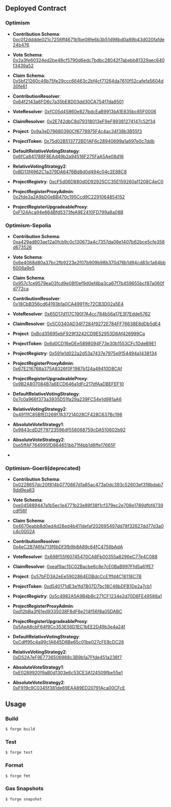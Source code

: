 
## Deployed Contract

### Optimism
* **Contribution Schema**: [0xc012dddde021c7258ff4671b1be08fe6b3b51d98bd0a89b43d020fafde24b476](https://optimism.easscan.org/schema/view/0xc012dddde021c7258ff4671b1be08fe6b3b51d98bd0a89b43d020fafde24b476)
* **Vote Schema**: [0x2a3fe60324ed2be48cf5790d6edc7bdbc28042f7abebb81329aec640f3439a52](https://optimism.easscan.org/schema/view/0x2a3fe60324ed2be48cf5790d6edc7bdbc28042f7abebb81329aec640f3439a52)
* **Claim Schema**: [0x5bf21260c46b75fe29ccc66463c2bf4cf71264da7610f52cafefa5604d30fe61](https://optimism.easscan.org/schema/view/0x5bf21260c46b75fe29ccc66463c2bf4cf71264da7610f52cafefa5604d30fe61)


* **ContributionResolver**: [0x64f2143a6FD6c7a35bE8D03dd30CA754f7da8501](https://optimistic.etherscan.io/address/0x64f2143a6FD6c7a35bE8D03dd30CA754f7da8501)
* **VoteResolver**: [0xfC05d45860e827bdcEaB9913bA1E835bc85F0006](https://optimistic.etherscan.io/address/0xfC05d45860e827bdcEaB9913bA1E835bc85F0006)
* **ClaimResolver**: [0x2E742dbC8d79318013eF9eF89381274147c52f34](https://optimistic.etherscan.io/address/0x2E742dbC8d79318013eF9eF89381274147c52f34)
* **Project**: [0x9a3eD79680390Cf6778975F4c4ac34f38b3B55f3](https://optimistic.etherscan.io/address/0x9a3eD79680390Cf6778975F4c4ac34f38b3B55f3)
* **ProjectToken**: [0x75d02B513772BD1AF6c28940699a1a697e0c7ddb](https://optimistic.etherscan.io/address/0x75d02B513772BD1AF6c28940699a1a697e0c7ddb)
* **DefaultRelativeVotingStrategy**: [0x6fCa841788F8EAd49b2a94516F275FaA5Ae08d16](https://optimistic.etherscan.io/address/0x6fCa841788F8EAd49b2a94516F275FaA5Ae08d16)
* **RelativeVotingStrategy2**: [0xBD13f4962C1a379DA6476Bd8d0d494c04c2E88C8](https://optimistic.etherscan.io/address/0xBD13f4962C1a379DA6476Bd8d0d494c04c2E88C8)
* **ProjectRegistry**: [0xcF5d06D880d0D92925CC35E159260a11208C4eC0](https://optimistic.etherscan.io/address/0xcF5d06D880d0D92925CC35E159260a11208C4eC0)
* **ProjectRegisterProxyAdmin**: [0x2fde3a2A9bD0eBB470c195Ccd9C2291064854152](https://optimistic.etherscan.io/address/0x2fde3a2A9bD0eBB470c195Ccd9C2291064854152)
* **ProjectRegisterUpgradeableProxy**: [0xF124Aca94e664Bfd5373feA9E2410FD799a8a08B](https://optimistic.etherscan.io/address/0xF124Aca94e664Bfd5373feA9E2410FD799a8a08B)

### Optimism-Sepolia
* **Contribution Schema**: [0xa429ad803ae12a0fcb9c0c130673a4c7357da08e1407b62bce5cfe358d673526](https://optimism-sepolia.easscan.org/schema/view/0xa429ad803ae12a0fcb9c0c130673a4c7357da08e1407b62bce5cfe358d673526)
* **Vote Schema**: [0x6e4068d80a37bc2fb9223e2f07b909b98b370d76b1d94cd83c1a64bb6006a9e5](https://optimism-sepolia.easscan.org/schema/view/0x6e4068d80a37bc2fb9223e2f07b909b98b370d76b1d94cd83c1a64bb6006a9e5)
* **Claim Schema**: [0x957c1ce9579ea03fcd9e08f0ef9d0ef4ba3ca67f7b459655bcf87a060fd772ca](https://optimism-sepolia.easscan.org/schema/view/0x957c1ce9579ea03fcd9e08f0ef9d0ef4ba3ca67f7b459655bcf87a060fd772ca)


* **ContributionResolver**: [0x18CbB356cd64193b1a0CA49911fc72CB3D02a5E4](https://sepolia-optimism.etherscan.io/address/0x18CbB356cd64193b1a0CA49911fc72CB3D02a5E4)
* **VoteResolver**: [0x65D17d117C190f7A4cc784b56a17E3f7Edde5762](https://sepolia-optimism.etherscan.io/address/0x65D17d117C190f7A4cc784b56a17E3f7Edde5762)
* **ClaimResolver**: [0x5C0340AD34f7284f9272E784FF76638E8dDb5dE4](https://sepolia-optimism.etherscan.io/address/0x5C0340AD34f7284f9272E784FF76638E8dDb5dE4)


* **Project**: [0xBcd35695ebF929f3242CD9E52953D6Af426999Ca](https://sepolia-optimism.etherscan.io/address/0xBcd35695ebF929f3242CD9E52953D6Af426999Ca)
* **ProjectToken**: [0x6d0CD16eDEe5898094F73e30b1553CFc1DdeB9E1](https://sepolia-optimism.etherscan.io/address/0x6d0CD16eDEe5898094F73e30b1553CFc1DdeB9E1)
* **ProjectRegistry**: [0x591e1d022a2d53a7437e7975e9154494a1438134](https://sepolia-optimism.etherscan.io/address/0x591e1d022a2d53a7437e7975e9154494a1438134)
* **ProjectRegisterProxyAdmin**: [0x67E216768a375A8326f0F1987b124a49410D8CAf](https://sepolia-optimism.etherscan.io/address/0x67E216768a375A8326f0F1987b124a49410D8CAf)
* **ProjectRegisterUpgradeableProxy**: [0x9B2A807084B7a6ECD646a1dFc217dfAaDBEFEF10](https://sepolia-optimism.etherscan.io/address/0x9B2A807084B7a6ECD646a1dFc217dfAaDBEFEF10)


* **DefaultRelativeVotingStrategy**: [0x7c0a966f373a3935D51fa29a239FC54e1d981aA6](https://sepolia-optimism.etherscan.io/address/0x7c0a966f373a3935D51fa29a239FC54e1d981aA6)
* **RelativeVotingStrategy2**: [0x4911fC85BfED269f7A37214028CF428C637Bc196](https://sepolia-optimism.etherscan.io/address/0x4911fC85BfED269f7A37214028CF428C637Bc196)
* **AbsoluteVoteStrategy1**: [0x9843cdD2F79723596df556068759cDA510602b92](https://sepolia-optimism.etherscan.io/address/0x9843cdD2F79723596df556068759cDA510602b92)
* **AbsoluteVoteStrategy2**: [0xe5ffAF764995fD864651bb71f4bb1d6ffe17665F](https://sepolia-optimism.etherscan.io/address/0xe5ffAF764995fD864651bb71f4bb1d6ffe17665F)
* 
### Optimism-Goerli(deprecated)
* **Contribution Schema**: [0x0228657dc20f814b0770867d1a85ac473a0dc393c52603ef318bdab79dd9ea63](https://optimism-goerli-bedrock.easscan.org/schema/view/0x0228657dc20f814b0770867d1a85ac473a0dc393c52603ef318bdab79dd9ea63)
* **Vote Schema**: [0xe045889447a1b5ec1e4771b23e89f38f1cf379ec2e708e1789dfbf4739cdf56f](https://optimism-goerli-bedrock.easscan.org/schema/view/0xe045889447a1b5ec1e4771b23e89f38f1cf379ec2e708e1789dfbf4739cdf56f)
* **Claim Schema**: [0x4670eabb8d0ed4d28ed4b411defaf202695497dd78f32627dd77d3a0c4c00024](https://optimism-goerli-bedrock.easscan.org/schema/view/0x4670eabb8d0ed4d28ed4b411defaf202695497dd78f32627dd77d3a0c4c00024)


* **ContributionResolver**: [0x4eC2B746fa713f6bDf3fb9b8A89c64fC4756bAdA](https://goerli-optimism.etherscan.io/address/0x4eC2B746fa713f6bDf3fb9b8A89c64fC4756bAdA)
* **VoteResolver**: [0x698f55f60745470CA8Fb00355a8296eC77e4C088](https://goerli-optimism.etherscan.io/address/0x698f55f60745470CA8Fb00355a8296eC77e4C088)
* **ClaimResolver**: [0xeaf9ac15C02Bacbe6c8e7cE0BaB997Ffd5a61fE7](https://goerli-optimism.etherscan.io/address/0xeaf9ac15C02Bacbe6c8e7cE0BaB997Ffd5a61fE7)


* **Project**: [0x57bFD3A2eEe5902864EDBdcCcE1ffd4C16118C7B](https://goerli-optimism.etherscan.io/address/0x168dEF42CdD95b574c704a7d00284e5c81514e59)
* **ProjectToken**: [0xd540171dE3e1fd7B07D7bc18C46bDFB1De2a7cb1](https://goerli-optimism.etherscan.io/address/0x16E0259f2878ad6668aaDEb671cA5be1EA8615DB)
* **ProjectRegistry**: [0x5c4982A5A9B4bBc271CF1234e2d70D6FE49586a1](https://goerli-optimism.etherscan.io/address/0x5c4982A5A9B4bBc271CF1234e2d70D6FE49586a1)
* **ProjectRegisterProxyAdmin**: [0xd12bBa3f61ed9335038F8dF6e214f56f8a05DABC](https://goerli-optimism.etherscan.io/address/0xd12bBa3f61ed9335038F8dF6e214f56f8a05DABC)
* **ProjectRegisterUpgradeableProxy**: [0x5AeA8cbF64f9Cc353E56D1EC1bEE2D49b3e4a24f](https://goerli-optimism.etherscan.io/address/0x5AeA8cbF64f9Cc353E56D1EC1bEE2D49b3e4a24f)


* **DefaultRelativeVotingStrategy**: [0xCdff95c4a99c1A645D6Be65c01be027cFE8cDC26](https://goerli-optimism.etherscan.io/address/0xCdff95c4a99c1A645D6Be65c01be027cFE8cDC26)
* **RelativeVotingStrategy2**: [0xD52A7eF9E7736506988c3B9b1a7Ffde451a236f7](https://goerli-optimism.etherscan.io/address/0xD52A7eF9E7736506988c3B9b1a7Ffde451a236f7)
* **AbsoluteVoteStrategy1**: [0xE0289920f9aB0d1303e6c53CE3A124509fbe55e1](https://goerli-optimism.etherscan.io/address/0xE0289920f9aB0d1303e6c53CE3A124509fbe55e1)
* **AbsoluteVoteStrategy2**: [0xF919c9C0345f381de69EAA89ED20791Aca00CFcE](https://goerli-optimism.etherscan.io/address/0xF919c9C0345f381de69EAA89ED20791Aca00CFcE)

## Usage

### Build

```shell
$ forge build
```

### Test

```shell
$ forge test
```

### Format

```shell
$ forge fmt
```

### Gas Snapshots

```shell
$ forge snapshot
```
